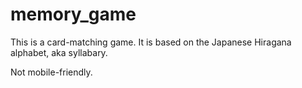 # memory_game
This is a card-matching game.
It is based on the Japanese Hiragana alphabet, aka syllabary.

Not mobile-friendly.
